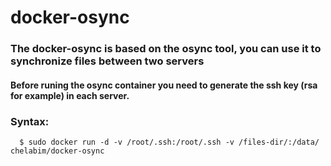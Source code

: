 # docker-osync
### The docker-osync is based on the osync tool, you can use it to  synchronize files between two servers 
#### Before runing the osync container you need to generate the ssh key (rsa for example) in each server.

### Syntax:
      $ sudo docker run -d -v /root/.ssh:/root/.ssh -v /files-dir/:/data/ chelabim/docker-osync
      
